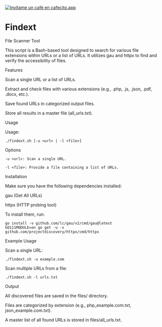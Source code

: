 <a href='https://cafecito.app/nelux' rel='noopener' target='_blank'><img srcset='https://cdn.cafecito.app/imgs/buttons/button_6.png 1x, https://cdn.cafecito.app/imgs/buttons/button_6_2x.png 2x, https://cdn.cafecito.app/imgs/buttons/button_6_3.75x.png 3.75x' src='https://cdn.cafecito.app/imgs/buttons/button_6.png' alt='Invitame un café en cafecito.app' /></a>

# Findext
File Scanner Tool

This script is a Bash-based tool designed to search for various file extensions within URLs or a list of URLs. It utilizes gau and httpx to find and verify the accessibility of files.

Features

Scan a single URL or a list of URLs.

Extract and check files with various extensions (e.g., .php, .js, .json, .pdf, .docx, etc.).

Save found URLs in categorized output files.

Store all results in a master file (all_urls.txt).

Usage

Usage:

    ./findext.sh [-u <url> | -l <file>]

Options

    -u <url>: Scan a single URL.
    
    -l <file>: Provide a file containing a list of URLs.

Installation

Make sure you have the following dependencies installed:

gau (Get All URLs)

httpx (HTTP probing tool)

To install them, run:
    
    go install -v github.com/lc/gau/v2/cmd/gau@latest
    GO111MODULE=on go get -u -v github.com/projectdiscovery/httpx/cmd/httpx

Example Usage

Scan a single URL:

    ./findext.sh -u example.com

Scan multiple URLs from a file:

    ./findext.sh -l urls.txt

Output

All discovered files are saved in the files/ directory.

Files are categorized by extension (e.g., php_example.com.txt, json_example.com.txt).

A master list of all found URLs is stored in files/all_urls.txt.



